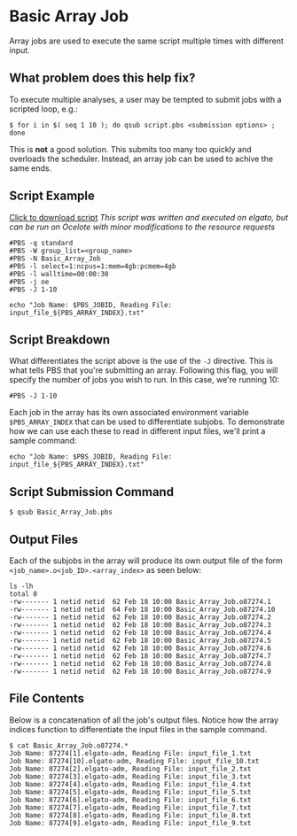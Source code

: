 # Basic Array Job

Array jobs are used to execute the same script multiple times with different input. 

## What problem does this help fix?
To execute multiple analyses, a user may be tempted to submit jobs with a scripted loop, e.g.:

```
$ for i in $( seq 1 10 ); do qsub script.pbs <submission options> ; done
```

This is **not** a good solution. This submits too many too quickly and overloads the scheduler. Instead, an array job can be used to achive the same ends. 

## Script Example
[Click to download script](Basic_Array_Job.pbs)
_This script was written and executed on elgato, but can be run on Ocelote with minor modifications to the resource requests_

```
#PBS -q standard
#PBS -W group_list=<group_name>
#PBS -N Basic_Array_Job
#PBS -l select=1:ncpus=1:mem=4gb:pcmem=4gb
#PBS -l walltime=00:00:30
#PBS -j oe
#PBS -J 1-10

echo "Job Name: $PBS_JOBID, Reading File: input_file_${PBS_ARRAY_INDEX}.txt"
```

## Script Breakdown

What differentiates the script above is the use of the ```-J``` directive. This is what tells PBS that you're submitting an array. Following this flag, you will specify the number of jobs you wish to run. In this case, we're running 10:

```
#PBS -J 1-10
```

Each job in the array has its own associated environment variable ```$PBS_ARRAY_INDEX``` that can be used to differentiate subjobs. To demonstrate how we can use each these to read in different input files, we'll print a sample command:
```
echo "Job Name: $PBS_JOBID, Reading File: input_file_${PBS_ARRAY_INDEX}.txt"
```

## Script Submission Command
```
$ qsub Basic_Array_Job.pbs
```

## Output Files
Each of the subjobs in the array will produce its own output file of the form ```<job_name>.o<job_ID>.<array_index>``` as seen below:

```
ls -lh
total 0
-rw------- 1 netid netid  62 Feb 18 10:00 Basic_Array_Job.o87274.1
-rw------- 1 netid netid  64 Feb 18 10:00 Basic_Array_Job.o87274.10
-rw------- 1 netid netid  62 Feb 18 10:00 Basic_Array_Job.o87274.2
-rw------- 1 netid netid  62 Feb 18 10:00 Basic_Array_Job.o87274.3
-rw------- 1 netid netid  62 Feb 18 10:00 Basic_Array_Job.o87274.4
-rw------- 1 netid netid  62 Feb 18 10:00 Basic_Array_Job.o87274.5
-rw------- 1 netid netid  62 Feb 18 10:00 Basic_Array_Job.o87274.6
-rw------- 1 netid netid  62 Feb 18 10:00 Basic_Array_Job.o87274.7
-rw------- 1 netid netid  62 Feb 18 10:00 Basic_Array_Job.o87274.8
-rw------- 1 netid netid  62 Feb 18 10:00 Basic_Array_Job.o87274.9
```

## File Contents

Below is a concatenation of all the job's output files. Notice how the array indices function to differentiate the input files in the sample command. 

```
$ cat Basic_Array_Job.o87274.*
Job Name: 87274[1].elgato-adm, Reading File: input_file_1.txt
Job Name: 87274[10].elgato-adm, Reading File: input_file_10.txt
Job Name: 87274[2].elgato-adm, Reading File: input_file_2.txt
Job Name: 87274[3].elgato-adm, Reading File: input_file_3.txt
Job Name: 87274[4].elgato-adm, Reading File: input_file_4.txt
Job Name: 87274[5].elgato-adm, Reading File: input_file_5.txt
Job Name: 87274[6].elgato-adm, Reading File: input_file_6.txt
Job Name: 87274[7].elgato-adm, Reading File: input_file_7.txt
Job Name: 87274[8].elgato-adm, Reading File: input_file_8.txt
Job Name: 87274[9].elgato-adm, Reading File: input_file_9.txt
```
